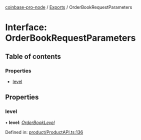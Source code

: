 [coinbase-pro-node](../README.md) / [Exports](../modules.md) / OrderBookRequestParameters

# Interface: OrderBookRequestParameters

## Table of contents

### Properties

- [level](orderbookrequestparameters.md#level)

## Properties

### level

• **level**: [_OrderBookLevel_](../enums/orderbooklevel.md)

Defined in: [product/ProductAPI.ts:136](https://github.com/bennycode/coinbase-pro-node/blob/a2d34d0/src/product/ProductAPI.ts#L136)

